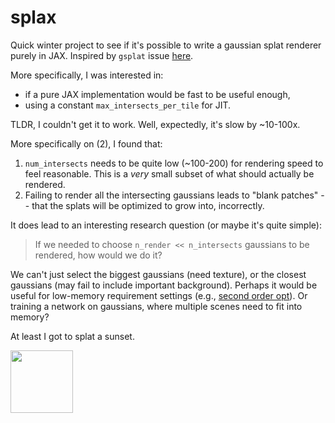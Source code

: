 # splax

Quick winter project to see if it's possible to write a gaussian splat renderer purely in JAX. Inspired by `gsplat` issue [here](https://github.com/nerfstudio-project/gsplat/issues/175).

More specifically, I was interested in:
- if a pure JAX implementation would be fast to be useful enough,
- using a constant `max_intersects_per_tile` for JIT.

TLDR, I couldn't get it to work. Well, expectedly, it's slow by ~10-100x. 

More specifically on (2), I found that:

1. `num_intersects` needs to be quite low (~100-200) for rendering speed to feel reasonable. This is a _very_ small subset of what should actually be rendered.
2. Failing to render all the intersecting gaussians leads to "blank patches" -- that the splats will be optimized to grow into, incorrectly.

It does lead to an interesting research question (or maybe it's quite simple):
> If we needed to choose `n_render << n_intersects` gaussians to be rendered, how would we do it?

We can't just select the biggest gaussians (need texture), or the closest gaussians (may fail to include important background).
Perhaps it would be useful for low-memory requirement settings (e.g., [second order opt](https://github.com/lukasHoel/3DGS-LM)).
Or training a network on gaussians, where multiple scenes need to fit into memory?

At least I got to splat a sunset.

<img src="sunset_result_3D.gif" height=100>

